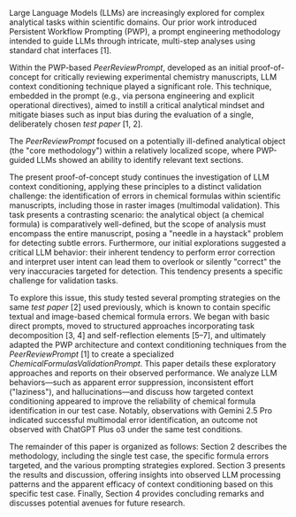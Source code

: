 Large Language Models (LLMs) are increasingly explored for complex analytical tasks within scientific domains. Our prior work introduced Persistent Workflow Prompting (PWP), a prompt engineering methodology intended to guide LLMs through intricate, multi-step analyses using standard chat interfaces [1]. 

Within the PWP-based _PeerReviewPrompt_, developed as an initial proof-of-concept for critically reviewing experimental chemistry manuscripts, LLM context conditioning technique played a significant role.
This technique, embedded in the prompt (e.g., via persona engineering and explicit operational directives), aimed to instill a critical analytical mindset and mitigate biases such as input bias during the evaluation of a single, deliberately chosen _test paper_ [1, 2].

The _PeerReviewPrompt_ focused on a potentially ill-defined analytical object (the "core methodology") within a relatively localized scope, where PWP-guided LLMs showed an ability to identify relevant text sections.

The present proof-of-concept study continues the investigation of LLM context conditioning, applying these principles to a distinct validation challenge: the identification of errors in chemical formulas within scientific manuscripts, including those in raster images (multimodal validation). This task presents a contrasting scenario: the analytical object (a chemical formula) is comparatively well-defined, but the scope of analysis must encompass the entire manuscript, posing a "needle in a haystack" problem for detecting subtle errors. Furthermore, our initial explorations suggested a critical LLM behavior: their inherent tendency to perform error correction and interpret user intent can lead them to overlook or silently "correct" the very inaccuracies targeted for detection. This tendency presents a specific challenge for validation tasks.

To explore this issue, this study tested several prompting strategies on the same _test paper_ [2] used previously, which is known to contain specific textual and image-based chemical formula errors. We began with basic direct prompts, moved to structured approaches incorporating task decomposition [3, 4] and self-reflection elements [5–7], and ultimately adapted the PWP architecture and context conditioning techniques from the _PeerReviewPrompt_ [1] to create a specialized _ChemicalFormulasValidationPrompt_. This paper details these exploratory approaches and reports on their observed performance. We analyze LLM behaviors—such as apparent error suppression, inconsistent effort ("laziness"), and hallucinations—and discuss how targeted context conditioning appeared to improve the reliability of chemical formula identification in our test case. Notably, observations with Gemini 2.5 Pro indicated successful multimodal error identification, an outcome not observed with ChatGPT Plus o3 under the same test conditions.

The remainder of this paper is organized as follows: Section 2 describes the methodology, including the single test case, the specific formula errors targeted, and the various prompting strategies explored. Section 3 presents the results and discussion, offering insights into observed LLM processing patterns and the apparent efficacy of context conditioning based on this specific test case. Finally, Section 4 provides concluding remarks and discusses potential avenues for future research.